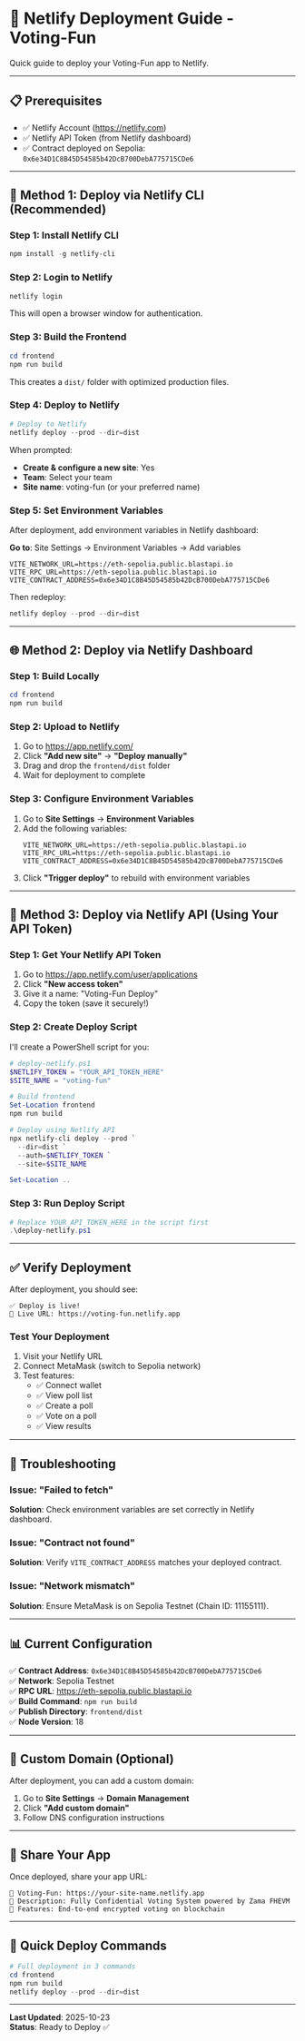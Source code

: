 # 🚀 Netlify Deployment Guide - Voting-Fun

Quick guide to deploy your Voting-Fun app to Netlify.

---

## 📋 Prerequisites

- ✅ Netlify Account (https://netlify.com)
- ✅ Netlify API Token (from Netlify dashboard)
- ✅ Contract deployed on Sepolia: `0x6e34D1C8B45D54585b42DcB700DebA775715CDe6`

---

## 🎯 Method 1: Deploy via Netlify CLI (Recommended)

### Step 1: Install Netlify CLI

```powershell
npm install -g netlify-cli
```

### Step 2: Login to Netlify

```powershell
netlify login
```

This will open a browser window for authentication.

### Step 3: Build the Frontend

```powershell
cd frontend
npm run build
```

This creates a `dist/` folder with optimized production files.

### Step 4: Deploy to Netlify

```powershell
# Deploy to Netlify
netlify deploy --prod --dir=dist
```

When prompted:
- **Create & configure a new site**: Yes
- **Team**: Select your team
- **Site name**: voting-fun (or your preferred name)

### Step 5: Set Environment Variables

After deployment, add environment variables in Netlify dashboard:

**Go to**: Site Settings → Environment Variables → Add variables

```
VITE_NETWORK_URL=https://eth-sepolia.public.blastapi.io
VITE_RPC_URL=https://eth-sepolia.public.blastapi.io
VITE_CONTRACT_ADDRESS=0x6e34D1C8B45D54585b42DcB700DebA775715CDe6
```

Then redeploy:
```powershell
netlify deploy --prod --dir=dist
```

---

## 🌐 Method 2: Deploy via Netlify Dashboard

### Step 1: Build Locally

```powershell
cd frontend
npm run build
```

### Step 2: Upload to Netlify

1. Go to https://app.netlify.com/
2. Click **"Add new site"** → **"Deploy manually"**
3. Drag and drop the `frontend/dist` folder
4. Wait for deployment to complete

### Step 3: Configure Environment Variables

1. Go to **Site Settings** → **Environment Variables**
2. Add the following variables:
   ```
   VITE_NETWORK_URL=https://eth-sepolia.public.blastapi.io
   VITE_RPC_URL=https://eth-sepolia.public.blastapi.io
   VITE_CONTRACT_ADDRESS=0x6e34D1C8B45D54585b42DcB700DebA775715CDe6
   ```
3. Click **"Trigger deploy"** to rebuild with environment variables

---

## 🔄 Method 3: Deploy via Netlify API (Using Your API Token)

### Step 1: Get Your Netlify API Token

1. Go to https://app.netlify.com/user/applications
2. Click **"New access token"**
3. Give it a name: "Voting-Fun Deploy"
4. Copy the token (save it securely!)

### Step 2: Create Deploy Script

I'll create a PowerShell script for you:

```powershell
# deploy-netlify.ps1
$NETLIFY_TOKEN = "YOUR_API_TOKEN_HERE"
$SITE_NAME = "voting-fun"

# Build frontend
Set-Location frontend
npm run build

# Deploy using Netlify API
npx netlify-cli deploy --prod `
  --dir=dist `
  --auth=$NETLIFY_TOKEN `
  --site=$SITE_NAME

Set-Location ..
```

### Step 3: Run Deploy Script

```powershell
# Replace YOUR_API_TOKEN_HERE in the script first
.\deploy-netlify.ps1
```

---

## ✅ Verify Deployment

After deployment, you should see:

```
✅ Deploy is live!
🔗 Live URL: https://voting-fun.netlify.app
```

### Test Your Deployment

1. Visit your Netlify URL
2. Connect MetaMask (switch to Sepolia network)
3. Test features:
   - ✅ Connect wallet
   - ✅ View poll list
   - ✅ Create a poll
   - ✅ Vote on a poll
   - ✅ View results

---

## 🔧 Troubleshooting

### Issue: "Failed to fetch"

**Solution**: Check environment variables are set correctly in Netlify dashboard.

### Issue: "Contract not found"

**Solution**: Verify `VITE_CONTRACT_ADDRESS` matches your deployed contract.

### Issue: "Network mismatch"

**Solution**: Ensure MetaMask is on Sepolia Testnet (Chain ID: 11155111).

---

## 📊 Current Configuration

✅ **Contract Address**: `0x6e34D1C8B45D54585b42DcB700DebA775715CDe6`  
✅ **Network**: Sepolia Testnet  
✅ **RPC URL**: https://eth-sepolia.public.blastapi.io  
✅ **Build Command**: `npm run build`  
✅ **Publish Directory**: `frontend/dist`  
✅ **Node Version**: 18

---

## 🎨 Custom Domain (Optional)

After deployment, you can add a custom domain:

1. Go to **Site Settings** → **Domain Management**
2. Click **"Add custom domain"**
3. Follow DNS configuration instructions

---

## 📱 Share Your App

Once deployed, share your app URL:

```
🔗 Voting-Fun: https://your-site-name.netlify.app
📝 Description: Fully Confidential Voting System powered by Zama FHEVM
🎯 Features: End-to-end encrypted voting on blockchain
```

---

## 🚀 Quick Deploy Commands

```powershell
# Full deployment in 3 commands
cd frontend
npm run build
netlify deploy --prod --dir=dist
```

---

**Last Updated**: 2025-10-23  
**Status**: Ready to Deploy ✅

